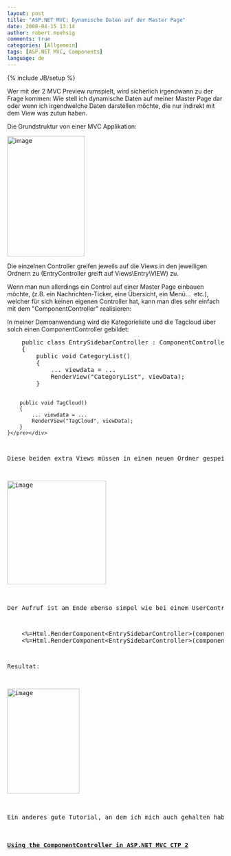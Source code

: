 ```yaml
---
layout: post
title: "ASP.NET MVC: Dynamische Daten auf der Master Page"
date: 2008-04-15 13:14
author: robert.muehsig
comments: true
categories: [Allgemein]
tags: [ASP.NET MVC, Components]
language: de
---
```

{% include JB/setup %}
<p>Wer mit der 2 MVC Preview rumspielt, wird sicherlich irgendwann zu der Frage kommen: Wie stell ich dynamische Daten auf meiner Master Page dar oder wenn ich irgendwelche Daten darstellen möchte, die nur indirekt mit dem View was zutun haben.</p> <p>Die Grundstruktur von einer MVC Applikation:</p> <p><a href="{{BASE_PATH}}/assets/wp-images/image384.png"><img style="border-right: 0px; border-top: 0px; border-left: 0px; border-bottom: 0px" height="280" alt="image" src="{{BASE_PATH}}/assets/wp-images/image-thumb363.png" width="180" border="0"></a> </p> <p>Die einzelnen Controller greifen jeweils auf die Views in den jeweiligen Ordnern zu (EntryController greift auf Views\Entry\VIEW) zu.</p> <p>Wenn man nun allerdings ein Control auf einer Master Page einbauen möchte, (z.B. ein Nachrichten-Ticker, eine Übersicht, ein Menü...&nbsp; etc.), welcher für sich keinen eigenen Controller hat, kann man dies sehr einfach mit dem "ComponentController" realisieren:</p> <p>In meiner Demoanwendung wird die Kategorieliste und die Tagcloud über solch einen ComponentController gebildet:</p> <div class="wlWriterSmartContent" id="scid:812469c5-0cb0-4c63-8c15-c81123a09de7:1954a126-78e4-4763-bb1f-029084c1bcee" style="padding-right: 0px; display: inline; padding-left: 0px; float: none; padding-bottom: 0px; margin: 0px; padding-top: 0px"><pre name="code" class="c#">    public class EntrySidebarController : ComponentController
    {
        public void CategoryList()
        {
            ... viewdata = ...
            RenderView("CategoryList", viewData);
        }

        public void TagCloud()
        {
            ... viewdata = ...
            RenderView("TagCloud", viewData);
        }
    }</pre></div>
<p>Diese beiden extra Views müssen in einen neuen Ordner gespeichert werden:</p>
<p><a href="{{BASE_PATH}}/assets/wp-images/image385.png"><img style="border-right: 0px; border-top: 0px; border-left: 0px; border-bottom: 0px" height="241" alt="image" src="{{BASE_PATH}}/assets/wp-images/image-thumb364.png" width="230" border="0"></a> </p>
<p>Der Aufruf ist am Ende ebenso simpel wie bei einem UserControl:</p>
<div class="wlWriterSmartContent" id="scid:812469c5-0cb0-4c63-8c15-c81123a09de7:e3d7bcb9-5b32-4c74-a210-1c293e069830" style="padding-right: 0px; display: inline; padding-left: 0px; float: none; padding-bottom: 0px; margin: 0px; padding-top: 0px"><pre name="code" class="c#">    &lt;%=Html.RenderComponent&lt;EntrySidebarController&gt;(component =&gt; component.CategoryList())%&gt;
    &lt;%=Html.RenderComponent&lt;EntrySidebarController&gt;(component =&gt; component.TagCloud())%&gt;</pre></div>
<p>Resultat:</p>
<p><a href="{{BASE_PATH}}/assets/wp-images/image386.png"><img style="border-right: 0px; border-top: 0px; border-left: 0px; border-bottom: 0px" height="244" alt="image" src="{{BASE_PATH}}/assets/wp-images/image-thumb365.png" width="168" border="0"></a> </p>
<p>Ein anderes gute Tutorial, an dem ich mich auch gehalten habe: </p>
<h4><a href="http://weblogs.asp.net/mikebosch/archive/2008/03/10/using-the-componentcontroller-in-asp-net-mvc.aspx">Using the ComponentController in ASP.NET MVC CTP 2</a></h4>
